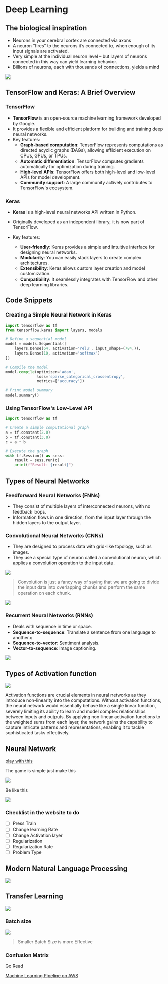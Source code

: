 # Deep Learning



## The biological inspiration

- Neurons in your cerebral cortex are connected via axons
- A neuron “fires” to the neurons it’s connected to, when enough of its input signals are activated.
- Very simple at the individual neuron level – but layers of neurons connected in this way can yield learning behavior.
- Billions of neurons, each with thousands of connections, yields a mind

![](attachments/Pasted%20image%2020240306231605.png)


## TensorFlow and Keras: A Brief Overview

### TensorFlow
- **TensorFlow** is an open-source machine learning framework developed by Google.
- It provides a flexible and efficient platform for building and training deep neural networks.
- Key features:
    - **Graph-based computation**: TensorFlow represents computations as directed acyclic graphs (DAGs), allowing efficient execution on CPUs, GPUs, or TPUs.
    - **Automatic differentiation**: TensorFlow computes gradients automatically for optimization during training.
    - **High-level APIs**: TensorFlow offers both high-level and low-level APIs for model development.
    - **Community support**: A large community actively contributes to TensorFlow's ecosystem.

### Keras
- **Keras** is a high-level neural networks API written in Python.

- Originally developed as an independent library, it is now part of TensorFlow.

- Key features:
    - **User-friendly**: Keras provides a simple and intuitive interface for designing neural networks.
    - **Modularity**: You can easily stack layers to create complex architectures.
    - **Extensibility**: Keras allows custom layer creation and model customization.
    - **Compatibility**: It seamlessly integrates with TensorFlow and other deep learning libraries.

## Code Snippets

### Creating a Simple Neural Network in Keras
```python
import tensorflow as tf
from tensorflow.keras import layers, models

# Define a sequential model
model = models.Sequential([
    layers.Dense(64, activation='relu', input_shape=(784,)),
    layers.Dense(10, activation='softmax')
])

# Compile the model
model.compile(optimizer='adam',
              loss='sparse_categorical_crossentropy',
              metrics=['accuracy'])

# Print model summary
model.summary()
```

### Using TensorFlow's Low-Level API
```python
import tensorflow as tf

# Create a simple computational graph
a = tf.constant(2.0)
b = tf.constant(3.0)
c = a * b

# Execute the graph
with tf.Session() as sess:
    result = sess.run(c)
    print(f"Result: {result}")
```


## Types of Neural Networks


### Feedforward Neural Networks (FNNs)

- They consist of multiple layers of interconnected neurons, with no feedback loops.
- Information flows in one direction, from the input layer through the hidden layers to the output layer.



### Convolutional Neural Networks (CNNs)

- They are designed to process data with grid-like topology, such as images.
- They use a special type of neuron called a convolutional neuron, which applies a convolution operation to the input data.

![](attachments/Pasted%20image%2020240307001302.png)

> Convolution is just  a fancy way of saying that we are going to divide the input data into overlapping chunks and perform the same operation on each chunk.

![](attachments/Pasted%20image%2020240307001323.png)

### Recurrent Neural Networks (RNNs)

- Deals with sequence in time or space.
 - **Sequence-to-sequence**: Translate a sentence from one language to another.q
 - **Sequence-to-vector**: Sentiment analysis.
 - **Vector-to-sequence**: Image captioning.

![](attachments/Pasted%20image%2020240307001339.png)

## Types of Activation function

![](attachments/Pasted%20image%2020240306234600.png)

Activation functions are crucial elements in neural networks as they introduce non-linearity into the computations. Without activation functions, the neural network would essentially behave like a single linear function, severely limiting its ability to learn and model complex relationships between inputs and outputs. By applying non-linear activation functions to the weighted sums from each layer, the network gains the capability to capture intricate patterns and representations, enabling it to tackle sophisticated tasks effectively.


## Neural Network

[play with this](https://playground.tensorflow.org/)

The game is simple just make this


![](attachments/Pasted%20image%2020240307000553.png)

Be like this 

![](attachments/Pasted%20image%2020240307000739.png)

### Checklist in the website to do
- [ ] Press Train
- [ ] Change learning Rate
- [ ] Change Activation layer
- [ ] Regularization 
- [ ] Regularization Rate
- [ ] Problem Type

## Modern Natural Language Processing


![](attachments/Pasted%20image%2020240307001453.png)






## Transfer Learning

![](attachments/Pasted%20image%2020240307001514.png)



### Batch size
![](attachments/Pasted%20image%2020240307001605.png)

> Smaller Batch Size is more Effective


### Confusion Matrix

Go Read 

[Machine Learning Pipeline on AWS](Machine%20Learning%20Pipeline%20on%20AWS.md)
